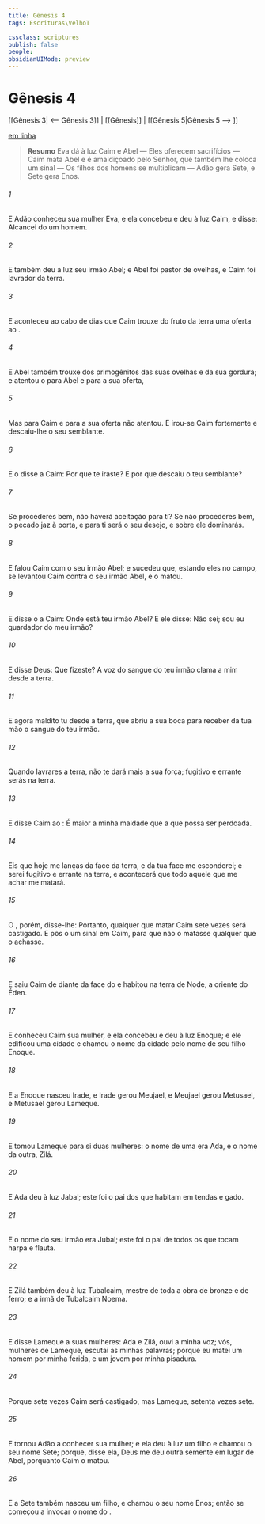 ```yaml
---
title: Gênesis 4
tags: Escrituras\VelhoT

cssclass: scriptures
publish: false
people:
obsidianUIMode: preview
---
```


# Gênesis 4
[[Gênesis 3| <-- Gênesis 3]] | [[Gênesis]] | [[Gênesis 5|Gênesis 5 --> ]]

[em linha](https://churchofjesuschrist.org/study/scriptures/ot/gen/4?lang=por)

> __Resumo__
Eva dá à luz Caim e Abel — Eles oferecem sacrifícios — Caim mata Abel e é amaldiçoado pelo Senhor, que também lhe coloca um sinal — Os filhos dos homens se multiplicam — Adão gera Sete, e Sete gera Enos.

###### 1 
E Adão conheceu sua mulher Eva, e ela concebeu e deu à luz Caim, e disse: Alcancei do  um homem.

###### 2 
E também deu à luz seu irmão Abel; e Abel foi pastor de ovelhas, e Caim foi lavrador da terra.

###### 3 
E aconteceu ao cabo de dias que Caim trouxe do fruto da terra uma oferta ao .

###### 4 
E Abel também trouxe dos primogênitos das suas ovelhas e da sua gordura; e atentou o  para Abel e para a sua oferta,

###### 5 
Mas para Caim e para a sua oferta não atentou. E irou-se Caim fortemente e descaiu-lhe o seu semblante.

###### 6 
E o  disse a Caim: Por que te iraste? E por que descaiu o teu semblante?

###### 7 
Se procederes bem, não haverá aceitação para ti? Se não procederes bem, o pecado jaz à porta, e para ti será o seu desejo, e sobre ele dominarás.

###### 8 
E falou Caim com o seu irmão Abel; e sucedeu que, estando eles no campo, se levantou Caim contra o seu irmão Abel, e o matou.

###### 9 
E disse o  a Caim: Onde está teu irmão Abel? E ele disse: Não sei; sou eu guardador do meu irmão?

###### 10 
E disse Deus: Que fizeste? A voz do sangue do teu irmão clama a mim desde a terra.

###### 11 
E agora maldito  tu desde a terra, que abriu a sua boca para receber da tua mão o sangue do teu irmão.

###### 12 
Quando lavrares a terra, não te dará mais a sua força; fugitivo e errante serás na terra.

###### 13 
E disse Caim ao : É maior a minha maldade que a que possa ser perdoada.

###### 14 
Eis que hoje me lanças da face da terra, e da tua face me esconderei; e serei fugitivo e errante na terra, e acontecerá que todo aquele que me achar me matará.

###### 15 
O , porém, disse-lhe: Portanto, qualquer que matar Caim sete vezes será castigado. E pôs o  um sinal em Caim, para que não o matasse qualquer que o achasse.

###### 16 
E saiu Caim de diante da face do  e habitou na terra de Node, a oriente do Éden.

###### 17 
E conheceu Caim sua mulher, e ela concebeu e deu à luz Enoque; e ele edificou uma cidade e chamou o nome da cidade pelo nome de seu filho Enoque.

###### 18 
E a Enoque nasceu Irade, e Irade gerou Meujael, e Meujael gerou Metusael, e Metusael gerou Lameque.

###### 19 
E tomou Lameque para si duas mulheres: o nome de uma era Ada, e o nome da outra, Zilá.

###### 20 
E Ada deu à luz Jabal; este foi o pai dos que habitam em tendas e  gado.

###### 21 
E o nome do seu irmão era Jubal; este foi o pai de todos os que tocam harpa e flauta.

###### 22 
E Zilá também deu à luz Tubalcaim, mestre de toda a obra de bronze e de ferro; e a irmã de Tubalcaim  Noema.

###### 23 
E disse Lameque a suas mulheres: Ada e Zilá, ouvi a minha voz; vós, mulheres de Lameque, escutai as minhas palavras; porque eu matei um homem por minha ferida, e um jovem por minha pisadura.

###### 24 
Porque sete vezes Caim será castigado, mas Lameque, setenta vezes sete.

###### 25 
E tornou Adão a conhecer sua mulher; e ela deu à luz um filho e chamou o seu nome Sete; porque, disse ela, Deus me deu outra semente em lugar de Abel, porquanto Caim o matou.

###### 26 
E a Sete também nasceu um filho, e chamou o seu nome Enos; então se começou a invocar o nome do .

